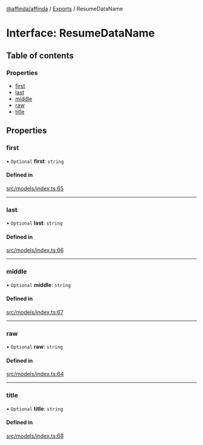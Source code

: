 [@affinda/affinda](../README.md) / [Exports](../modules.md) / ResumeDataName

# Interface: ResumeDataName

## Table of contents

### Properties

- [first](ResumeDataName.md#first)
- [last](ResumeDataName.md#last)
- [middle](ResumeDataName.md#middle)
- [raw](ResumeDataName.md#raw)
- [title](ResumeDataName.md#title)

## Properties

### first

• `Optional` **first**: `string`

#### Defined in

[src/models/index.ts:65](https://github.com/affinda/affinda-typescript/blob/716efb7/src/models/index.ts#L65)

___

### last

• `Optional` **last**: `string`

#### Defined in

[src/models/index.ts:66](https://github.com/affinda/affinda-typescript/blob/716efb7/src/models/index.ts#L66)

___

### middle

• `Optional` **middle**: `string`

#### Defined in

[src/models/index.ts:67](https://github.com/affinda/affinda-typescript/blob/716efb7/src/models/index.ts#L67)

___

### raw

• `Optional` **raw**: `string`

#### Defined in

[src/models/index.ts:64](https://github.com/affinda/affinda-typescript/blob/716efb7/src/models/index.ts#L64)

___

### title

• `Optional` **title**: `string`

#### Defined in

[src/models/index.ts:68](https://github.com/affinda/affinda-typescript/blob/716efb7/src/models/index.ts#L68)
